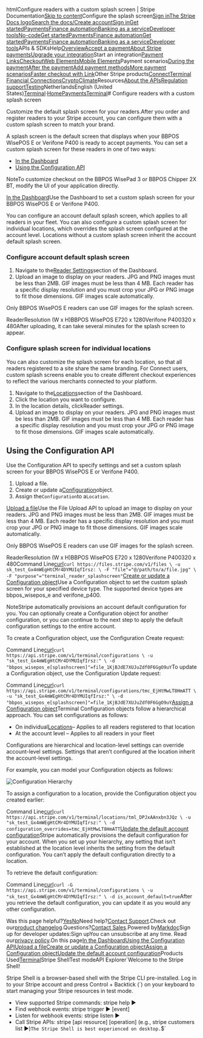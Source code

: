 htmlConfigure readers with a custom splash screen | Stripe Documentation[Skip to content](#main-content)Configure the splash screen[Sign in](https://dashboard.stripe.com/login?redirect=https%3A%2F%2Fdocs.stripe.com%2Fterminal%2Ffleet%2Fsplash-screen)[The Stripe Docs logo](/)[Search the docs/](#)[Create account](https://dashboard.stripe.com/register)[Sign in](https://dashboard.stripe.com/login?redirect=https%3A%2F%2Fdocs.stripe.com%2Fterminal%2Ffleet%2Fsplash-screen)[Get started](/get-started)[Payments](/payments)[Finance automation](/finance-automation)[Banking as a service](/financial-services)[Developer tools](/development)[No-code](/no-code)[Get started](/get-started)[Payments](/payments)[Finance automation](/finance-automation)[](#)[Get started](/get-started)[Payments](/payments)[Finance automation](/finance-automation)[Banking as a service](/financial-services)[Developer tools](/development)[](#)APIs & SDKsHelp[Overview](/docs/payments)[Accept a payment](#)[About Stripe payments](#)[Upgrade your integration](/docs/payments/upgrades)Start an integration[Payment Links](#)[Checkout](#)[Web Elements](#)[Mobile Elements](#)Payment scenarios[During the payment](#)[After the payment](#)[Add payment methods](#)[More payment scenarios](#)[Faster checkout with Link](#)Other Stripe products[Connect](#)[Terminal](#)
[Financial Connections](#)[Crypto](#)[Climate](#)Resources[About the APIs](#)[Regulation support](#)[Testing](/docs/testing)NetherlandsEnglish (United States)[](#)[](#)[Terminal](/terminal)·[Home](/docs)[Payments](/docs/payments)[Terminal](/docs/terminal)# Configure readers with a custom splash screen

Customize the default splash screen for your readers.After you order and register readers to your Stripe account, you can configure them with a custom splash screen to match your brand.

A splash screen is the default screen that displays when your BBPOS WisePOS E or Verifone P400 is ready to accept payments. You can set a custom splash screen for these readers in one of two ways:

- [In the Dashboard](/terminal/fleet/splash-screen#dashboard)
- [Using the Configuration API](/terminal/fleet/splash-screen#configuration-api)

NoteTo customize checkout on the BBPOS WisePad 3 or BBPOS Chipper 2X BT, modify the UI of your application directly.

[In the Dashboard](#dashboard)Use the Dashboard to set a custom splash screen for your BBPOS WisePOS E or Verifone P400.

You can configure an account default splash screen, which applies to all readers in your fleet. You can also configure a custom splash screen for individual locations, which overrides the splash screen configured at the account level. Locations without a custom splash screen inherit the account default splash screen.

### Configure account default splash screen

1. Navigate to the[Reader Settings](https://dashboard.stripe.com/settings/terminal/reader)section of the Dashboard.
2. Upload an image to display on your readers. JPG and PNG images must be less than 2MB. GIF images must be less than 4 MB. Each reader has a specific display resolution and you must crop your JPG or PNG image to fit those dimensions. GIF images scale automatically.

Only BBPOS WisePOS E readers can use GIF images for the splash screen.

ReaderResolution (W x H)BBPOS WisePOS E720 x 1280Verifone P400320 x 480After uploading, it can take several minutes for the splash screen to appear.

### Configure splash screen for individual locations

You can also customize the splash screen for each location, so that all readers registered to a site share the same branding. For Connect users, custom splash screens enable you to create different checkout experiences to reflect the various merchants connected to your platform.

1. Navigate to the[Locations](https://dashboard.stripe.com/terminal/locations)section of the Dashboard.
2. Click the location you want to configure.
3. In the location details, clickReader settings.
4. Upload an image to display on your readers. JPG and PNG images must be less than 2MB. GIF images must be less than 4 MB. Each reader has a specific display resolution and you must crop your JPG or PNG image to fit those dimensions. GIF images scale automatically.

## Using the Configuration API

Use the Configuration API to specify settings and set a custom splash screen for your BBPOS WisePOS E or Verifone P400.

1. Upload a file.
2. Create or update a[Configuration](/api/terminal/configuration)object.
3. Assign the`Configuration`to a`Location`.

[Upload a file](#upload-file)Use the File Upload API to upload an image to display on your readers. JPG and PNG images must be less than 2MB. GIF images must be less than 4 MB. Each reader has a specific display resolution and you must crop your JPG or PNG image to fit those dimensions. GIF images scale automatically.

Only BBPOS WisePOS E readers can use GIF images for the splash screen.

ReaderResolution (W x H)BBPOS WisePOS E720 x 1280Verifone P400320 x 480Command Line[curl](#)`curl https://files.stripe.com/v1/files \
  -u sk_test_Gx4mWEgHtCMr4DYMUIqfIrsz: \
  -F "file"="@/path/to/a/file.jpg" \
  -F "purpose"="terminal_reader_splashscreen"`[Create or update a Configuration object](#configuration-object)Use a Configuration object to set the custom splash screen for your specified device type. The supported device types are bbpos_wisepos_e and verifone_p400.

NoteStripe automatically provisions an account default configuration for you. You can optionally create a Configuration object for another configuration, or you can continue to the next step to apply the default configuration settings to the entire account.

To create a Configuration object, use the Configuration Create request:

Command Line[curl](#)`curl https://api.stripe.com/v1/terminal/configurations \
  -u "sk_test_Gx4mWEgHtCMr4DYMUIqfIrsz:" \
  -d "bbpos_wisepos_e[splashscreen]"=file_1KjBJdE7XUJuZdf0F6GgO9uY`To update a Configuration object, use the Configuration Update request:

Command Line[curl](#)`curl https://api.stripe.com/v1/terminal/configurations/tmc_EjHtMwLT8HmATT \
  -u "sk_test_Gx4mWEgHtCMr4DYMUIqfIrsz:" \
  -d "bbpos_wisepos_e[splashscreen]"=file_1KjBJdE7XUJuZdf0F6GgO9uY`[Assign a Configuration object](#assign-configuration-object)Terminal Configuration objects follow a hierarchical approach. You can set configurations as follows:

- On individual[Locations](/api/terminal/locations)– Applies to all readers registered to that location
- At the account level – Applies to all readers in your fleet

Configurations are hierarchical and location-level settings can override account-level settings. Settings that aren’t configured at the location inherit the account-level settings.

For example, you can model your Configuration objects as follows:

![Configuration Hierarchy](https://b.stripecdn.com/docs-statics-srv/assets/configuration-object-tree.5ec745ad57500a800c4f34f0a970224e.png)

To assign a configuration to a location, provide the Configuration object you created earlier:

Command Line[curl](#)`curl https://api.stripe.com/v1/terminal/locations/tml_DPJxAAnxbn3JQz \
  -u "sk_test_Gx4mWEgHtCMr4DYMUIqfIrsz:" \
  -d configuration_overrides=tmc_EjHtMwLT8HmATT`[Update the default account configuration](#update-default-account-configuration)Stripe automatically provisions the default configuration for your account. When you set up your hierarchy, any setting that isn’t established at the location level inherits the setting from the default configuration. You can’t apply the default configuration directly to a location.

To retrieve the default configuration:

Command Line[curl](#)`curl -G https://api.stripe.com/v1/terminal/configurations \
  -u "sk_test_Gx4mWEgHtCMr4DYMUIqfIrsz:" \
  -d is_account_default=true`After you retrieve the default configuration, you can update it as you would any other configuration.

Was this page helpful?[Yes](#)[No](#)Need help?[Contact Support](https://support.stripe.com/).Check out our[product changelog](https://stripe.com/blog/changelog).Questions?[Contact Sales](https://stripe.com/contact/sales).Powered by[Markdoc](https://markdoc.dev)Sign up for developer updates:Sign upYou can unsubscribe at any time. Read our[privacy policy](https://stripe.com/privacy).On this page[In the Dashboard](#dashboard)[Using the Configuration API](#configuration-api)[Upload a file](#upload-file)[Create or update a Configuration object](#configuration-object)[Assign a Configuration object](#assign-configuration-object)[Update the default account configuration](#update-default-account-configuration)Products Used[Terminal](/terminal)Stripe ShellTest modeAPI Explorer[](https://stripe.com/docs/stripe-cli#install)`Welcome to the Stripe Shell!

Stripe Shell is a browser-based shell with the Stripe CLI pre-installed. Log in to your
Stripe account and press Control + Backtick (`) on your keyboard to start managing your Stripe
resources in test mode.

- View supported Stripe commands: stripe help ▶️
- Find webhook events: stripe trigger ▶️ [event]
- Listen for webhook events: stripe listen ▶
- Call Stripe APIs: stripe [api resource] [operation] (e.g., stripe customers list ▶️)`The Stripe Shell is best experienced on desktop.`$`